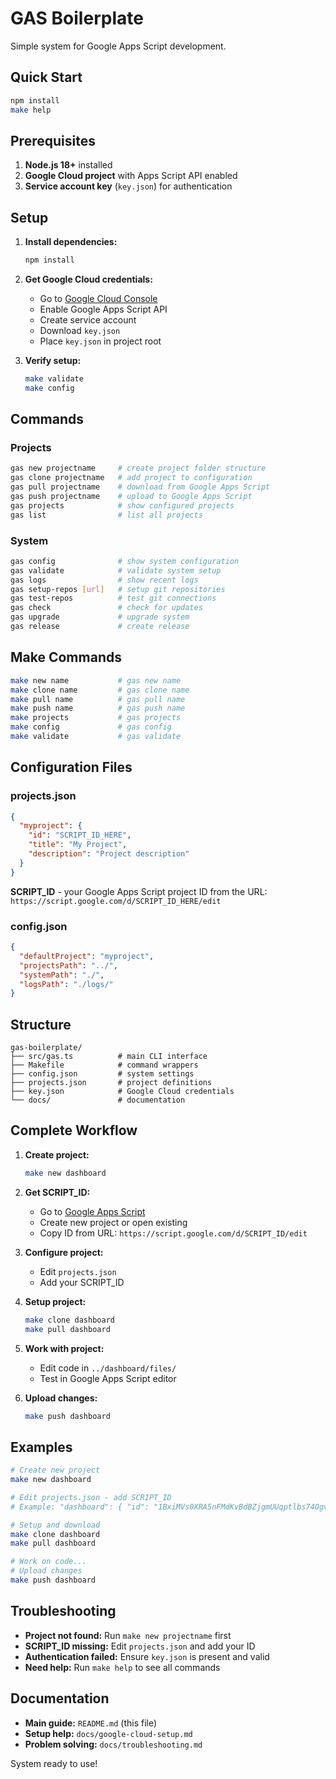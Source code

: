 # GAS Boilerplate

Simple system for Google Apps Script development.

## Quick Start

```bash
npm install
make help
```

## Prerequisites

1. **Node.js 18+** installed
2. **Google Cloud project** with Apps Script API enabled
3. **Service account key** (`key.json`) for authentication

## Setup

1. **Install dependencies:**
   ```bash
   npm install
   ```

2. **Get Google Cloud credentials:**
   - Go to [Google Cloud Console](https://console.cloud.google.com/)
   - Enable Google Apps Script API
   - Create service account
   - Download `key.json`
   - Place `key.json` in project root

3. **Verify setup:**
   ```bash
   make validate
   make config
   ```

## Commands

### Projects
```bash
gas new projectname     # create project folder structure
gas clone projectname   # add project to configuration
gas pull projectname    # download from Google Apps Script
gas push projectname    # upload to Google Apps Script
gas projects            # show configured projects
gas list                # list all projects
```

### System
```bash
gas config              # show system configuration
gas validate            # validate system setup
gas logs                # show recent logs
gas setup-repos [url]   # setup git repositories
gas test-repos          # test git connections
gas check               # check for updates
gas upgrade             # upgrade system
gas release             # create release
```

## Make Commands

```bash
make new name           # gas new name
make clone name         # gas clone name
make pull name          # gas pull name
make push name          # gas push name
make projects           # gas projects
make config             # gas config
make validate           # gas validate
```

## Configuration Files

### projects.json
```json
{
  "myproject": {
    "id": "SCRIPT_ID_HERE",
    "title": "My Project",
    "description": "Project description"
  }
}
```

**SCRIPT_ID** - your Google Apps Script project ID from the URL:
`https://script.google.com/d/SCRIPT_ID_HERE/edit`

### config.json
```json
{
  "defaultProject": "myproject",
  "projectsPath": "../",
  "systemPath": "./",
  "logsPath": "./logs/"
}
```

## Structure

```
gas-boilerplate/
├── src/gas.ts          # main CLI interface
├── Makefile            # command wrappers
├── config.json         # system settings
├── projects.json       # project definitions
├── key.json            # Google Cloud credentials
└── docs/               # documentation
```

## Complete Workflow

1. **Create project:**
   ```bash
   make new dashboard
   ```

2. **Get SCRIPT_ID:**
   - Go to [Google Apps Script](https://script.google.com/)
   - Create new project or open existing
   - Copy ID from URL: `https://script.google.com/d/SCRIPT_ID/edit`

3. **Configure project:**
   - Edit `projects.json`
   - Add your SCRIPT_ID

4. **Setup project:**
   ```bash
   make clone dashboard
   make pull dashboard
   ```

5. **Work with project:**
   - Edit code in `../dashboard/files/`
   - Test in Google Apps Script editor

6. **Upload changes:**
   ```bash
   make push dashboard
   ```

## Examples

```bash
# Create new project
make new dashboard

# Edit projects.json - add SCRIPT_ID
# Example: "dashboard": { "id": "1BxiMVs0XRA5nFMdKvBdBZjgmUUqptlbs74OgvE2upms" }

# Setup and download
make clone dashboard
make pull dashboard

# Work on code...
# Upload changes
make push dashboard
```

## Troubleshooting

- **Project not found:** Run `make new projectname` first
- **SCRIPT_ID missing:** Edit `projects.json` and add your ID
- **Authentication failed:** Ensure `key.json` is present and valid
- **Need help:** Run `make help` to see all commands

## Documentation

- **Main guide:** `README.md` (this file)
- **Setup help:** `docs/google-cloud-setup.md`
- **Problem solving:** `docs/troubleshooting.md`

System ready to use!
